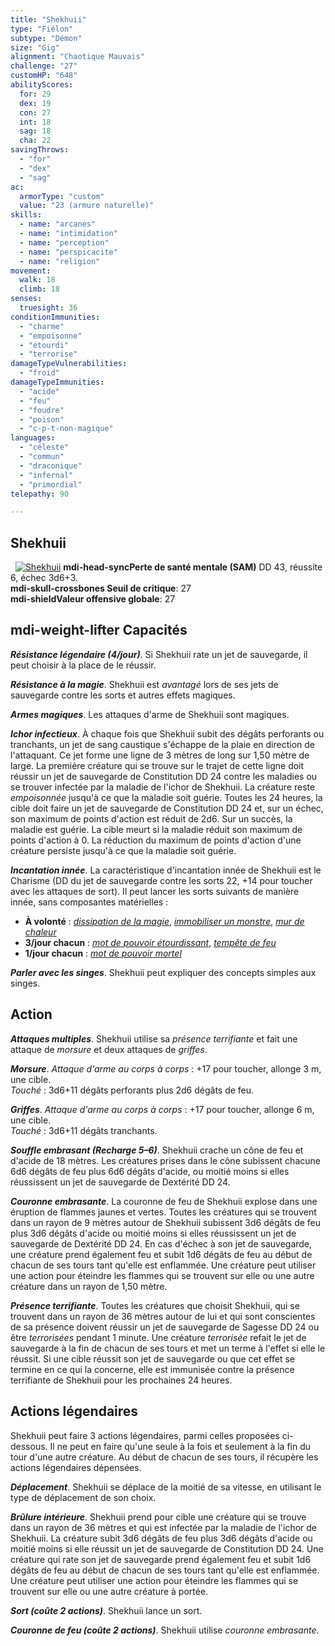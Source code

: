```yaml
---
title: "Shekhuii"
type: "Fiélon"
subtype: "Démon"
size: "Gig"
alignment: "Chaotique Mauvais"
challenge: "27"
customHP: "648"
abilityScores:
  for: 29
  dex: 19
  con: 27
  int: 18
  sag: 18
  cha: 22
savingThrows:
  - "for"
  - "dex"
  - "sag"
ac:
  armorType: "custom"
  value: "23 (armure naturelle)"
skills:
  - name: "arcanes"
  - name: "intimidation"
  - name: "perception"
  - name: "perspicacite"
  - name: "religion"
movement:
  walk: 18
  climb: 18
senses:
  truesight: 36
conditionImmunities:
  - "charme"
  - "empoisonne"
  - "etourdi"
  - "terrorise"
damageTypeVulnerabilities:
  - "froid"
damageTypeImmunities:
  - "acide"
  - "feu"
  - "foudre"
  - "poison"
  - "c-p-t-non-magique"
languages:
  - "céleste"
  - "commun"
  - "draconique"
  - "infernal"
  - "primordial"
telepathy: 90

---
```

## Shekhuii
&nbsp;
[![Shekhuii](https://www.douaratil.fr/illustrations/fielon/shekhuiim.png)](https://www.douaratil.fr/illustrations/fielon/shekhuii.jpg)
**<v-icon>mdi-head-sync</v-icon>Perte de santé mentale (SAM)** DD 43, réussite 6, échec 3d6+3.  
**<v-icon>mdi-skull-crossbones</v-icon> Seuil de critique**: 27            
**<v-icon>mdi-shield</v-icon>Valeur offensive globale**: 27      
## <v-icon>mdi-weight-lifter</v-icon> Capacités
_**Résistance légendaire (4/jour)**_. Si Shekhuii rate un jet de sauvegarde, il peut choisir à la place de le réussir.

_**Résistance à la magie**_. Shekhuii est _avantagé_ lors de ses jets de sauvegarde contre les sorts et autres effets magiques.

_**Armes magiques**_. Les attaques d'arme de Shekhuii sont magiques.

_**Ichor infectieux**_. À chaque fois que Shekhuii subit des dégâts perforants ou tranchants, un jet de sang caustique s'échappe de la plaie en direction de l'attaquant. Ce jet forme une ligne de 3 mètres de long sur 1,50 mètre de large. La première créature qui se trouve sur le trajet de cette ligne doit réussir un jet de sauvegarde de Constitution DD 24 contre les maladies ou se trouver infectée par la maladie de l'ichor de Shekhuii. La créature reste _empoisonnée_ jusqu'à ce que la maladie soit guérie. Toutes les 24 heures, la cible doit faire un jet de sauvegarde de Constitution DD 24 et, sur un échec, son maximum de points d'action est réduit de 2d6. Sur un succès, la maladie est guérie. La cible meurt si la maladie réduit son maximum de points d'action à 0. La réduction du maximum de points d'action d'une créature persiste jusqu'à ce que la maladie soit guérie.

_**Incantation innée**_. La caractéristique d'incantation innée de Shekhuii est le Charisme (DD du jet de sauvegarde contre les sorts 22, +14 pour toucher avec les attaques de sort). Il peut lancer les sorts suivants de manière innée, sans composantes matérielles :
* **À volonté** : [_dissipation de la magie_](/grimoire/dissipation-de-la-magie/), [_immobiliser un monstre_](/grimoire/immobiliser-un-monstre/), [_mur de chaleur_](/grimoire/mur-de-chaleur/)
* **3/jour chacun** : [_mot de pouvoir étourdissant_](/grimoire/mot-de-pouvoir-etourdissant/), [_tempête de feu_](/grimoire/tempete-de-feu/)
* **1/jour chacun** : [_mot de pouvoir mortel_](/grimoire/mot-de-pouvoir-mortel/)

_**Parler avec les singes**_. Shekhuii peut expliquer des concepts simples aux singes.

## Action
_**Attaques multiples**_. Shekhuii utilise sa _présence terrifiante_ et fait une attaque de _morsure_ et deux attaques de _griffes_.

_**Morsure**_. _Attaque d'arme au corps à corps_ : +17 pour toucher, allonge 3 m, une cible.  
_Touché_ : 3d6+11 dégâts perforants plus 2d6 dégâts de feu.

_**Griffes**_. _Attaque d'arme au corps à corps_ : +17 pour toucher, allonge 6 m, une cible.  
_Touché_ : 3d6+11 dégâts tranchants.

_**Souffle embrasant (Recharge 5–6)**_. Shekhuii crache un cône de feu et d'acide de 18 mètres. Les créatures prises dans le cône subissent chacune 6d6 dégâts de feu plus 6d6 dégâts d'acide, ou moitié moins si elles réussissent un jet de sauvegarde de Dextérité DD 24.

_**Couronne embrasante**_. La couronne de feu de Shekhuii explose dans une éruption de flammes jaunes et vertes. Toutes les créatures qui se trouvent dans un rayon de 9 mètres autour de Shekhuii subissent 3d6 dégâts de feu plus 3d6 dégâts d'acide ou moitié moins si elles réussissent un jet de sauvegarde de Dextérité DD 24. En cas d'échec à son jet de sauvegarde, une créature prend également feu et subit 1d6 dégâts de feu au début de chacun de ses tours tant qu'elle est enflammée. Une créature peut utiliser une action pour éteindre les flammes qui se trouvent sur elle ou une autre créature dans un rayon de 1,50 mètre.

_**Présence terrifiante**_. Toutes les créatures que choisit Shekhuii, qui se trouvent dans un rayon de 36 mètres autour de lui et qui sont conscientes de sa présence doivent réussir un jet de sauvegarde de Sagesse DD 24 ou être _terrorisées_ pendant 1 minute. Une créature _terrorisée_ refait le jet de sauvegarde à la fin de chacun de ses tours et met un terme à l'effet si elle le réussit. Si une cible réussit son jet de sauvegarde ou que cet effet se termine en ce qui la concerne, elle est immunisée contre la présence terrifiante de Shekhuii pour les prochaines 24 heures.

## Actions légendaires
Shekhuii peut faire 3 actions légendaires, parmi celles proposées ci-dessous. Il ne peut en faire qu'une seule à la fois et seulement à la fin du tour d'une autre créature. Au début de chacun de ses tours, il récupère les actions légendaires dépensées.

_**Déplacement**_. Shekhuii se déplace de la moitié de sa vitesse, en utilisant le type de déplacement de son choix.

_**Brûlure intérieure**_. Shekhuii prend pour cible une créature qui se trouve dans un rayon de 36 mètres et qui est infectée par la maladie de l'ichor de Shekhuii. La créature subit 3d6 dégâts de feu plus 3d6 dégâts d'acide ou moitié moins si elle réussit un jet de sauvegarde de Constitution DD 24. Une créature qui rate son jet de sauvegarde prend également feu et subit 1d6 dégâts de feu au début de chacun de ses tours tant qu'elle est enflammée. Une créature peut utiliser une action pour éteindre les flammes qui se trouvent sur elle ou une autre créature à portée.

_**Sort (coûte 2 actions)**_. Shekhuii lance un sort.

_**Couronne de feu (coûte 2 actions)**_. Shekhuii utilise _couronne embrasante_.
